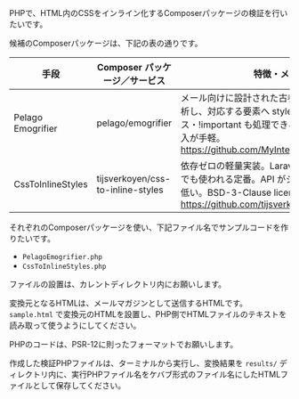 PHPで、HTML内のCSSをインライン化するComposerパッケージの検証を行いたいです。

候補のComposerパッケージは、下記の表の通りです。

| 手段 | Composer パッケージ／サービス | 特徴・メリット |
|------|------------------------------|----------------|
| Pelago Emogrifier | pelago/emogrifier | メール向けに設計された古参ライブラリ。CSS を解析し、対応する要素へ style 属性を付与。擬似クラス・!important も処理できる。MIT ライセンスで導入が手軽。 https://github.com/MyIntervals/emogrifier |
| CssToInlineStyles | tijsverkoyen/css-to-inline-styles | 依存ゼロの軽量実装。Laravel の Markdown メールでも使われる定番。API がシンプルで学習コストが低い。BSD-3-Clause license https://github.com/tijsverkoyen/CssToInlineStyles |

それぞれのComposerパッケージを使い、下記ファイル名でサンプルコードを作りたいです。
- `PelagoEmogrifier.php`
- `CssToInlineStyles.php`

ファイルの設置は、カレントディレクトリ内にお願いします。

変換元となるHTMLは、メールマガジンとして送信するHTMLです。
`sample.html` で変換元のHTMLを設置し、PHP側でHTMLファイルのテキストを読み取って使うようにしてください。

PHPのコードは、PSR-12に則ったフォーマットでお願いします。

作成した検証PHPファイルは、ターミナルから実行し、変換結果を `results/` ディレクトリ内に、実行PHPファイル名をケバブ形式のファイル名にしたHTMLファイルとして保存してください。
